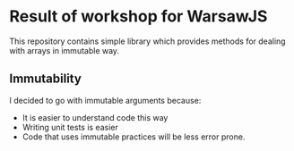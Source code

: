 # Result of workshop for WarsawJS

This repository contains simple library which provides methods for dealing with arrays in immutable way.

## Immutability

I decided to go with immutable arguments because:

- It is easier to understand code this way
- Writing unit tests is easier
- Code that uses immutable practices will be less error prone.